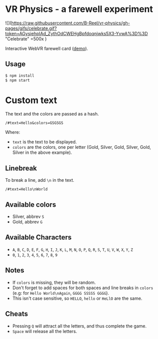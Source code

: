 # VR Physics - a farewell experiment

![](https://raw.githubusercontent.com/B-Reel/vr-physics/gh-pages/gifs/celebrate.gif?token=AGysiehpIAd_ZythOdCWEHgBpfdoqnjwks5X3-YvwA%3D%3D "Celebrate" =500x )


Interactive WebVR farewell card ([demo](https://b-reel.github.io/vr-physics/)).

## Usage

```sh
$ npm install
$ npm start
```

# Custom text

The text and the colors are passed as a hash.

```
/#text=Hello&colors=GSGSGS
```

Where:

- `text` is the text to  be displayed.
- `colors` are the colors, one per letter (Gold, Silver, Gold, Silver, Gold, Silver in the above example).

## Linebreak

To break a line, add `\n` in the text.

```
/#text=Hello\nWorld
```

## Available colors

* Silver, abbrev `S`
* Gold, abbrev `G`

## Available Characters

- `A`, `B`, `C`, `D`, `E`, `F`, `G`, `H`, `I`, `J`, `K`, `L`, `M`, `N`, `O`, `P`, `Q`, `R`, `S`, `T`, `U`, `V`, `W`, `X`, `Y`, `Z`
- `0`, `1`, `2`, `3`, `4`, `5`, `6`, `7`, `8`, `9`

## Notes

- If `colors` is missing, they will be random.
- Don't forget to add spaces for both spaces and line breaks in `colors` (e.g: for `Hello World\nAgain`, `GGGG SSSSS GGGG`).
- This isn't case sensitive, so `HELLO`, `hello` or `HeLlO` are the same.

## Cheats

- Pressing `Q` will attract all the letters, and thus complete the game.
- `Space` will release all the letters.
